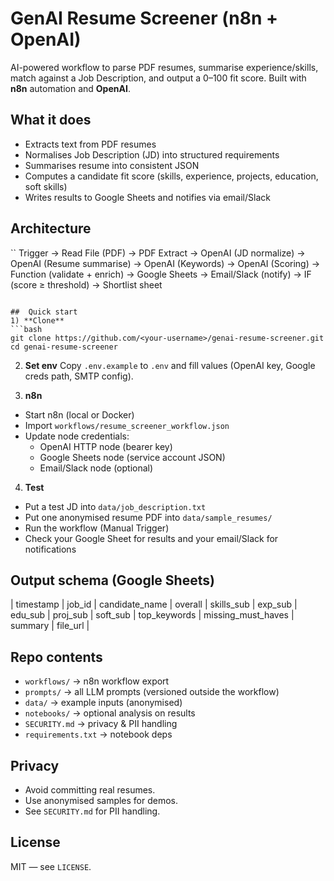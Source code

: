 #  GenAI Resume Screener (n8n + OpenAI)

AI-powered workflow to parse PDF resumes, summarise experience/skills, match against a Job Description, and output a 0–100 fit score. Built with **n8n** automation and **OpenAI**.

##  What it does
- Extracts text from PDF resumes
- Normalises Job Description (JD) into structured requirements
- Summarises resume into consistent JSON
- Computes a candidate fit score (skills, experience, projects, education, soft skills)
- Writes results to Google Sheets and notifies via email/Slack

##  Architecture
``
Trigger → Read File (PDF) → PDF Extract → OpenAI (JD normalize) → OpenAI (Resume summarise)
→ OpenAI (Keywords) → OpenAI (Scoring) → Function (validate + enrich) → Google Sheets
→ Email/Slack (notify) → IF (score ≥ threshold) → Shortlist sheet
```

##  Quick start
1) **Clone**
```bash
git clone https://github.com/<your-username>/genai-resume-screener.git
cd genai-resume-screener
```

2) **Set env**
Copy `.env.example` to `.env` and fill values (OpenAI key, Google creds path, SMTP config).

3) **n8n**
- Start n8n (local or Docker)
- Import `workflows/resume_screener_workflow.json`
- Update node credentials:
  - OpenAI HTTP node (bearer key)
  - Google Sheets node (service account JSON)
  - Email/Slack node (optional)

4) **Test**
- Put a test JD into `data/job_description.txt`
- Put one anonymised resume PDF into `data/sample_resumes/`
- Run the workflow (Manual Trigger)
- Check your Google Sheet for results and your email/Slack for notifications

##  Output schema (Google Sheets)
| timestamp | job_id | candidate_name | overall | skills_sub | exp_sub | edu_sub | proj_sub | soft_sub | top_keywords | missing_must_haves | summary | file_url |

##  Repo contents
- `workflows/` → n8n workflow export
- `prompts/` → all LLM prompts (versioned outside the workflow)
- `data/` → example inputs (anonymised)
- `notebooks/` → optional analysis on results
- `SECURITY.md` → privacy & PII handling
- `requirements.txt` → notebook deps

## Privacy
- Avoid committing real resumes.
- Use anonymised samples for demos.
- See `SECURITY.md` for PII handling.

## License
MIT — see `LICENSE`.
